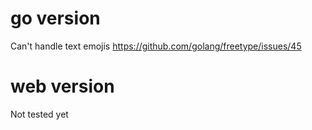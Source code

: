 # go version
Can't handle text emojis https://github.com/golang/freetype/issues/45

# web version
Not tested yet
